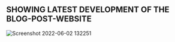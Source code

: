 ## SHOWING LATEST DEVELOPMENT OF THE BLOG-POST-WEBSITE
![Screenshot 2022-06-02 132251](https://user-images.githubusercontent.com/56185049/171609750-3f4fd08e-2a1c-4f79-86b0-dd44d6b3e6fd.png)
